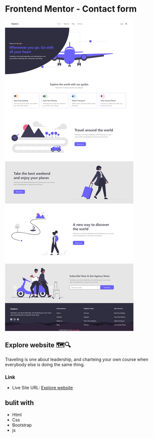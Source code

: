 # Frontend Mentor - Contact form

![Design preview for the explore website](./design/explore.png)

## Explore website 🗺🔍

Traveling is one about leadership, and charteing your own course when everybody else is doing the same thing.

### Link

- Live Site URL: [Explore website](https://minalfatih.github.io/Explore-webstie/)

## bulit with

- Html
- Css
- Bootstrap
- js
